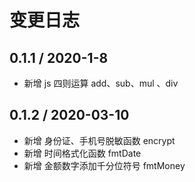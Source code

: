 # 变更日志

## 0.1.1 / 2020-1-8

- 新增 js 四则运算 add、sub、mul 、div

## 0.1.2 / 2020-03-10

- 新增 身份证、手机号脱敏函数 encrypt
- 新增 时间格式化函数 fmtDate
- 新增 金额数字添加千分位符号 fmtMoney

